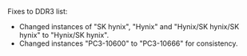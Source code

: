 Fixes to DDR3 list:

- Changed instances of "SK hynix", "Hynix" and "Hynix/SK hynix/SK hynix" to "Hynix/SK hynix".
- Changed instances "PC3-10600" to "PC3-10666" for consistency.


